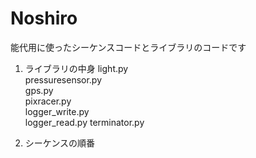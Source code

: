 # Noshiro

能代用に使ったシーケンスコードとライブラリのコードです

1. ライブラリの中身
light.py  
pressuresensor.py  
gps.py  
pixracer.py  
logger_write.py  
logger_read.py
terminator.py
  



3. シーケンスの順番
   
